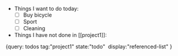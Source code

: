 - Things I want to do today:
	- [ ] Buy bicycle
	- [ ] Sport
	- [ ] Cleaning
- Things I have not done in [[project1]]:

{query: todos tag:"project1" state:"todo"  display:"referenced-list" }
